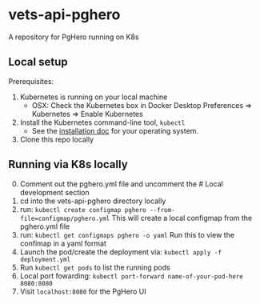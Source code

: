 # vets-api-pghero
A repository for PgHero running on K8s


## Local setup
Prerequisites:
1. Kubernetes is running on your local machine 
	- OSX: Check the Kubernetes box in Docker Desktop Preferences => Kubernetes => Enable Kubernetes
2. Install the Kubernetes command-line tool, `kubectl`
    *   See the [installation doc](https://kubernetes.io/docs/tasks/tools/) for your operating system.
3. Clone this repo locally

## Running via K8s locally
0. Comment out the pghero.yml file and uncomment the # Local development section
1. cd into the vets-api-pghero directory locally
2. run: `kubectl create configmap pghero --from-file=configmap/pghero.yml`
This will create a local configmap from the pghero.yml file
3. run: `kubectl get configmaps pghero -o yaml`
Run this to view the confimap in a yaml format
4. Launch the pod/create the deployment via: `kubectl apply -f deployment.yml`
5. Run `kubectl get pods` to list the running pods
6. Local port fowarding: `kubectl port-forward name-of-your-pod-here 8080:8080`
7. Visit `localhost:8080` for the PgHero UI